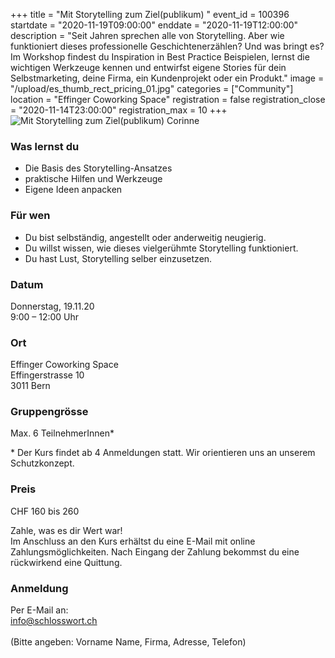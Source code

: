 +++
title = "Mit Storytelling zum Ziel(publikum) "
event_id = 100396
startdate = "2020-11-19T09:00:00"
enddate = "2020-11-19T12:00:00"
description = "Seit Jahren sprechen alle von Storytelling. Aber wie funktioniert dieses professionelle Geschichtenerzählen? Und was bringt es? Im Workshop findest du Inspiration in Best Practice Beispielen, lernst die wichtigen Werkzeuge kennen und entwirfst eigene Stories für dein Selbstmarketing, deine Firma, ein Kundenprojekt oder ein Produkt."
image = "/upload/es_thumb_rect_pricing_01.jpg"
categories = ["Community"]
location = "Effinger Coworking Space"
registration = false
registration_close = "2020-11-14T23:00:00"
registration_max = 10
+++
![ Mit Storytelling zum Ziel(publikum) Corinne](/upload/es_thumb_rect_pricing_01.jpg)

### Was lernst du

* Die Basis des Storytelling-Ansatzes
* praktische Hilfen und Werkzeuge
* Eigene Ideen anpacken

### Für wen

* Du bist selbständig, angestellt oder anderweitig neugierig.
* Du willst wissen, wie dieses vielgerühmte Storytelling funktioniert.
* Du hast Lust, Storytelling selber einzusetzen.

### Datum

Donnerstag, 19.11.20\
9:00 – 12:00 Uhr

### Ort

Effinger Coworking Space\
Effingerstrasse 10\
3011 Bern

### Gruppengrösse

Max. 6 TeilnehmerInnen*

\* Der Kurs findet ab 4 Anmeldungen statt. Wir orientieren uns an unserem Schutzkonzept.

### Preis

CHF 160 bis 260

Zahle, was es dir Wert war!\
Im Anschluss an den Kurs erhältst du eine E-Mail mit online Zahlungsmöglichkeiten. Nach Eingang der Zahlung bekommst du eine rückwirkend eine Quittung.

### Anmeldung

Per E-Mail an:\
info@schlosswort.ch\
\
(Bitte angeben: Vorname Name, Firma, Adresse, Telefon)